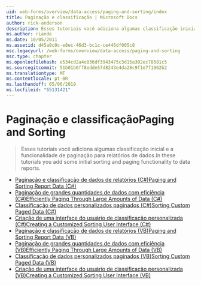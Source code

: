 ```yaml
---
uid: web-forms/overview/data-access/paging-and-sorting/index
title: Paginação e classificação | Microsoft Docs
author: rick-anderson
description: Esses tutoriais você adiciona algumas classificação inicial e a funcionalidade de paginação para relatórios de dados.
ms.author: riande
ms.date: 10/05/2011
ms.assetid: d45a8c0c-e8ec-46d3-bc1c-ce446df005c8
msc.legacyurl: /web-forms/overview/data-access/paging-and-sorting
msc.type: chapter
ms.openlocfilehash: e534cd2a4e836df3943475c3d15a302ec78581c5
ms.sourcegitcommit: 51b01b6ff8edde57d8243e4da28c9f1e7f1962b2
ms.translationtype: MT
ms.contentlocale: pt-BR
ms.lasthandoff: 05/06/2019
ms.locfileid: "65131421"
---
```

# <a name="paging-and-sorting"></a><span data-ttu-id="9a07a-103">Paginação e classificação</span><span class="sxs-lookup"><span data-stu-id="9a07a-103">Paging and Sorting</span></span>

> <span data-ttu-id="9a07a-104">Esses tutoriais você adiciona algumas classificação inicial e a funcionalidade de paginação para relatórios de dados.</span><span class="sxs-lookup"><span data-stu-id="9a07a-104">In these tutorials you add some initial sorting and paging functionality to data reports.</span></span>

- [<span data-ttu-id="9a07a-105">Paginação e classificação de dados de relatórios (C#)</span><span class="sxs-lookup"><span data-stu-id="9a07a-105">Paging and Sorting Report Data (C#)</span></span>](paging-and-sorting-report-data-cs.md)
- [<span data-ttu-id="9a07a-106">Paginação de grandes quantidades de dados com eficiência (C#)</span><span class="sxs-lookup"><span data-stu-id="9a07a-106">Efficiently Paging Through Large Amounts of Data (C#)</span></span>](efficiently-paging-through-large-amounts-of-data-cs.md)
- [<span data-ttu-id="9a07a-107">Classificação de dados personalizados paginados (C#)</span><span class="sxs-lookup"><span data-stu-id="9a07a-107">Sorting Custom Paged Data (C#)</span></span>](sorting-custom-paged-data-cs.md)
- [<span data-ttu-id="9a07a-108">Criação de uma interface do usuário de classificação personalizada (C#)</span><span class="sxs-lookup"><span data-stu-id="9a07a-108">Creating a Customized Sorting User Interface (C#)</span></span>](creating-a-customized-sorting-user-interface-cs.md)
- [<span data-ttu-id="9a07a-109">Paginação e classificação de dados de relatórios (VB)</span><span class="sxs-lookup"><span data-stu-id="9a07a-109">Paging and Sorting Report Data (VB)</span></span>](paging-and-sorting-report-data-vb.md)
- [<span data-ttu-id="9a07a-110">Paginação de grandes quantidades de dados com eficiência (VB)</span><span class="sxs-lookup"><span data-stu-id="9a07a-110">Efficiently Paging Through Large Amounts of Data (VB)</span></span>](efficiently-paging-through-large-amounts-of-data-vb.md)
- [<span data-ttu-id="9a07a-111">Classificação de dados personalizados paginados (VB)</span><span class="sxs-lookup"><span data-stu-id="9a07a-111">Sorting Custom Paged Data (VB)</span></span>](sorting-custom-paged-data-vb.md)
- [<span data-ttu-id="9a07a-112">Criação de uma interface do usuário de classificação personalizada (VB)</span><span class="sxs-lookup"><span data-stu-id="9a07a-112">Creating a Customized Sorting User Interface (VB)</span></span>](creating-a-customized-sorting-user-interface-vb.md)
